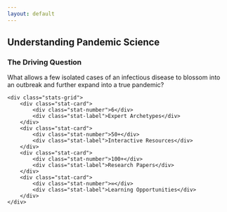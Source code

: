 ```yaml
---
layout: default
---
```


<!-- Hero Section -->
<section class="content-section fade-in-up">
    <h2 class="section-title">
        <i class="fas fa-bullseye"></i>
        Understanding Pandemic Science
    </h2>
    <div class="highlight-box">
        <h3>The Driving Question</h3>
        <p>What allows a few isolated cases of an infectious disease to blossom into an outbreak and further expand into a true pandemic?</p>
    </div>
    
    <div class="stats-grid">
        <div class="stat-card">
            <div class="stat-number">6</div>
            <div class="stat-label">Expert Archetypes</div>
        </div>
        <div class="stat-card">
            <div class="stat-number">50+</div>
            <div class="stat-label">Interactive Resources</div>
        </div>
        <div class="stat-card">
            <div class="stat-number">100+</div>
            <div class="stat-label">Research Papers</div>
        </div>
        <div class="stat-card">
            <div class="stat-number">∞</div>
            <div class="stat-label">Learning Opportunities</div>
        </div>
    </div>
</section>

<!-- Add your archetype cards here -->